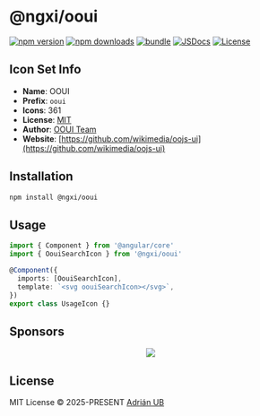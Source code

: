 # @ngxi/ooui

[![npm version][npm-version-src]][npm-version-href]
[![npm downloads][npm-downloads-src]][npm-downloads-href]
[![bundle][bundle-src]][bundle-href]
[![JSDocs][jsdocs-src]][jsdocs-href]
[![License][license-src]][license-href]

## Icon Set Info

- **Name**: OOUI
- **Prefix**: `ooui`
- **Icons**: 361
- **License**: [MIT](https://github.com/wikimedia/oojs-ui/blob/master/LICENSE-MIT)
- **Author**: [OOUI Team](https://github.com/wikimedia/oojs-ui)
- **Website**: [https://github.com/wikimedia/oojs-ui](https://github.com/wikimedia/oojs-ui)

## Installation

```sh
npm install @ngxi/ooui
```

## Usage

```ts
import { Component } from '@angular/core'
import { OouiSearchIcon } from '@ngxi/ooui'

@Component({
  imports: [OouiSearchIcon],
  template: `<svg oouiSearchIcon></svg>`,
})
export class UsageIcon {}
```

## Sponsors

<p align="center">
  <a href="https://cdn.jsdelivr.net/gh/adrian-ub/static/sponsors.svg">
    <img src='https://cdn.jsdelivr.net/gh/adrian-ub/static/sponsors.svg'/>
  </a>
</p>

## License

MIT License © 2025-PRESENT [Adrián UB](https://github.com/adrian-ub)

<!-- Badges -->

[npm-version-src]: https://img.shields.io/npm/v/@ngxi/ooui?style=flat&colorA=080f12&colorB=1fa669
[npm-version-href]: https://npmjs.com/package/@ngxi/ooui
[npm-downloads-src]: https://img.shields.io/npm/dm/@ngxi/ooui?style=flat&colorA=080f12&colorB=1fa669
[npm-downloads-href]: https://npmjs.com/package/@ngxi/ooui
[bundle-src]: https://img.shields.io/bundlephobia/minzip/@ngxi/ooui?style=flat&colorA=080f12&colorB=1fa669&label=minzip
[bundle-href]: https://bundlephobia.com/result?p=@ngxi/ooui
[license-src]: https://img.shields.io/npm/l/@ngxi/ooui?style=flat&colorA=080f12&colorB=1fa669
[license-href]: https://github.com/adrian-ub/ngxi/blob/main/LICENSE
[jsdocs-src]: https://img.shields.io/badge/jsdocs-reference-080f12?style=flat&colorA=080f12&colorB=1fa669
[jsdocs-href]: https://www.jsdocs.io/package/@ngxi/ooui
